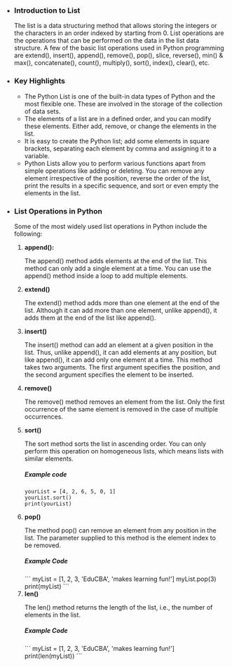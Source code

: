 <ul>
<li> <h3><b> Introduction to List </b> </h3> </li>

<p>The list is a data structuring method that allows storing the integers or the characters in an order indexed by starting from 0. List operations are the operations that can be performed on the data in the list data structure. A few of the basic list operations used in Python programming are extend(), insert(), append(), remove(), pop(), slice, reverse(), min() & max(), concatenate(), count(), multiply(), sort(), index(), clear(), etc.</p>

<li><h3> <b> Key Highlights</b></h3></li>

<ul>
<li>The Python List is one of the built-in data types of Python and the most flexible one. These are involved in the storage of the collection of data sets.</li>
<li>The elements of a list are in a defined order, and you can modify these elements. Either add, remove, or change the elements in the list.</li>
<li>It is easy to create the Python list; add some elements in square brackets, separating each element by comma and assigning it to a variable.</li>
<li>Python Lists allow you to perform various functions apart from simple operations like adding or deleting. You can remove any element irrespective of the position, reverse the order of the list, print the results in a specific sequence, and sort or even empty the elements in the list.</li>
</ul>

<li><h3><b>List Operations in Python</b></h3></li>
Some of the most widely used list operations in Python include the following:

<ol>
<li> <Strong> append(): </strong>
<p>The append() method adds elements at the end of the list. This method can only add a single element at a time. You can use the append() method inside a loop to add multiple elements.<p></li>

<li><Strong>extend()</Strong> <p>
The extend() method adds more than one element at the end of the list. Although it can add more than one element, unlike append(), it adds them at the end of the list like append().</p></li>

<li>
<Strong>insert()</Strong>

<p> 
The insert() method can add an element at a given position in the list. Thus, unlike append(), it can add elements at any position, but like append(), it can add only one element at a time. This method takes two arguments. The first argument specifies the position, and the second argument specifies the element to be inserted.
</p>
</li>

<li>
<Strong>
 remove()
</Strong>

<p>
The remove() method removes an element from the list. Only the first occurrence of the same element is removed in the case of multiple occurrences.
</p>

</li>

<li>
<Strong>
sort()
</Strong>

<p>
The sort method sorts the list in ascending order. You can only perform this operation on homogeneous lists, which means lists with similar elements.
</p>
<h5>
<b>Example code</b>
</h5>

```
yourList = [4, 2, 6, 5, 0, 1]
yourList.sort()
print(yourList)
```
</li>
<li>
<Strong>
pop()
</Strong>

<p>
The method pop() can remove an element from any position in the list. The parameter supplied to this method is the element index to be removed.
</p>
<h5><b>Example Code</b></h5>
```
myList = [1, 2, 3, 'EduCBA', 'makes learning fun!']
myList.pop(3)
print(myList)
```

</li>
<li>
<Strong>
len()
</Strong>

<p>
The len() method returns the length of the list, i.e., the number of elements in the list.
</p>

<h5><b>Example Code</b></h5>
```
myList = [1, 2, 3, 'EduCBA', 'makes learning fun!']
print(len(myList))
```
</li>
</ol>
</ul>
